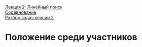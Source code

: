 [Лекция 2: Линейный поиск](https://www.youtube.com/watch?v=7P4yu7rQADI)  
[Соревнование](https://contest.yandex.ru/contest/59540/problems/)  
[Разбор задач лекции 2](https://clck.ru/39bQxm)

# Положение среди участников
